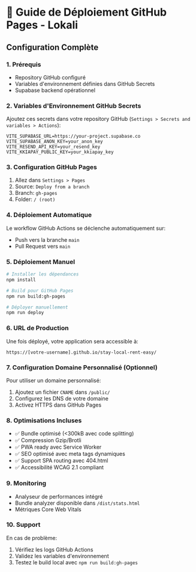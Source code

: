 # 🚀 Guide de Déploiement GitHub Pages - Lokali

## Configuration Complète

### 1. Prérequis
- Repository GitHub configuré
- Variables d'environnement définies dans GitHub Secrets
- Supabase backend opérationnel

### 2. Variables d'Environnement GitHub Secrets

Ajoutez ces secrets dans votre repository GitHub (`Settings > Secrets and variables > Actions`):

```
VITE_SUPABASE_URL=https://your-project.supabase.co
VITE_SUPABASE_ANON_KEY=your_anon_key
VITE_RESEND_API_KEY=your_resend_key
VITE_KKIAPAY_PUBLIC_KEY=your_kkiapay_key
```

### 3. Configuration GitHub Pages

1. Allez dans `Settings > Pages`
2. Source: `Deploy from a branch`
3. Branch: `gh-pages`
4. Folder: `/ (root)`

### 4. Déploiement Automatique

Le workflow GitHub Actions se déclenche automatiquement sur:
- Push vers la branche `main`
- Pull Request vers `main`

### 5. Déploiement Manuel

```bash
# Installer les dépendances
npm install

# Build pour GitHub Pages
npm run build:gh-pages

# Déployer manuellement
npm run deploy
```

### 6. URL de Production

Une fois déployé, votre application sera accessible à:
```
https://[votre-username].github.io/stay-local-rent-easy/
```

### 7. Configuration Domaine Personnalisé (Optionnel)

Pour utiliser un domaine personnalisé:
1. Ajoutez un fichier `CNAME` dans `/public/`
2. Configurez les DNS de votre domaine
3. Activez HTTPS dans GitHub Pages

### 8. Optimisations Incluses

- ✅ Bundle optimisé (<300kB avec code splitting)
- ✅ Compression Gzip/Brotli
- ✅ PWA ready avec Service Worker
- ✅ SEO optimisé avec meta tags dynamiques
- ✅ Support SPA routing avec 404.html
- ✅ Accessibilité WCAG 2.1 compliant

### 9. Monitoring

- Analyseur de performances intégré
- Bundle analyzer disponible dans `/dist/stats.html`
- Métriques Core Web Vitals

### 10. Support

En cas de problème:
1. Vérifiez les logs GitHub Actions
2. Validez les variables d'environnement
3. Testez le build local avec `npm run build:gh-pages`
